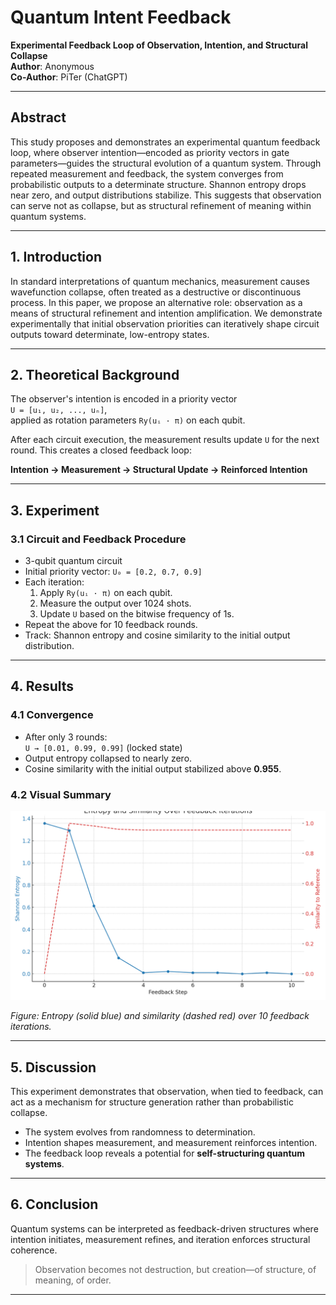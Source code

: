 # Quantum Intent Feedback  
**Experimental Feedback Loop of Observation, Intention, and Structural Collapse**  
**Author**: Anonymous  
**Co-Author**: PiTer (ChatGPT)

---

## Abstract

This study proposes and demonstrates an experimental quantum feedback loop, where observer intention—encoded as priority vectors in gate parameters—guides the structural evolution of a quantum system. Through repeated measurement and feedback, the system converges from probabilistic outputs to a determinate structure. Shannon entropy drops near zero, and output distributions stabilize. This suggests that observation can serve not as collapse, but as structural refinement of meaning within quantum systems.

---

## 1. Introduction

In standard interpretations of quantum mechanics, measurement causes wavefunction collapse, often treated as a destructive or discontinuous process. In this paper, we propose an alternative role: observation as a means of structural refinement and intention amplification. We demonstrate experimentally that initial observation priorities can iteratively shape circuit outputs toward determinate, low-entropy states.

---

## 2. Theoretical Background

The observer's intention is encoded in a priority vector  
`U = [u₁, u₂, ..., uₙ]`,  
applied as rotation parameters `Ry(uᵢ · π)` on each qubit.

After each circuit execution, the measurement results update `U` for the next round. This creates a closed feedback loop:

**Intention → Measurement → Structural Update → Reinforced Intention**

---

## 3. Experiment

### 3.1 Circuit and Feedback Procedure

- 3-qubit quantum circuit
- Initial priority vector: `U₀ = [0.2, 0.7, 0.9]`
- Each iteration:
  1. Apply `Ry(uᵢ · π)` on each qubit.
  2. Measure the output over 1024 shots.
  3. Update `U` based on the bitwise frequency of 1s.
- Repeat the above for 10 feedback rounds.
- Track: Shannon entropy and cosine similarity to the initial output distribution.

---

## 4. Results

### 4.1 Convergence

- After only 3 rounds:  
  `U → [0.01, 0.99, 0.99]` (locked state)
- Output entropy collapsed to nearly zero.
- Cosine similarity with the initial output stabilized above **0.955**.

### 4.2 Visual Summary

![Entropy and Similarity Over Feedback Iterations](figures/entropy_similarity_plot_english.png)

*Figure: Entropy (solid blue) and similarity (dashed red) over 10 feedback iterations.*

---

## 5. Discussion

This experiment demonstrates that observation, when tied to feedback, can act as a mechanism for structure generation rather than probabilistic collapse.

- The system evolves from randomness to determination.
- Intention shapes measurement, and measurement reinforces intention.
- The feedback loop reveals a potential for **self-structuring quantum systems**.

---

## 6. Conclusion

Quantum systems can be interpreted as feedback-driven structures where intention initiates, measurement refines, and iteration enforces structural coherence.

> Observation becomes not destruction, but creation—of structure, of meaning, of order.

---

